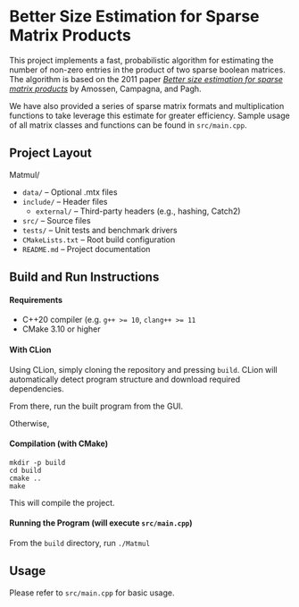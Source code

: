 # Better Size Estimation for Sparse Matrix Products

This project implements a fast, probabilistic algorithm for estimating the number of non-zero entries in the product of two sparse boolean matrices. The algorithm is based on the 2011 paper [*Better size estimation for sparse matrix products*](https://arxiv.org/abs/1006.4173) by Amossen, Campagna, and Pagh.

We have also provided a series of sparse matrix formats and multiplication functions to take leverage this estimate for greater efficiency. Sample usage of all matrix classes and functions can be found in `src/main.cpp`.

## Project Layout
Matmul/ 
- `data/` – Optional .mtx files
- `include/` – Header files
  - `external/` – Third-party headers (e.g., hashing, Catch2)
- `src/` – Source files
- `tests/` – Unit tests and benchmark drivers
- `CMakeLists.txt` – Root build configuration
- `README.md` – Project documentation

## Build and Run Instructions

#### Requirements
- C++20 compiler (e.g. `g++ >= 10`, `clang++ >= 11`
- CMake 3.10 or higher

#### With CLion
Using CLion, simply cloning the repository and pressing `build`. CLion will automatically detect program structure and download required dependencies.

From there, run the built program from the GUI.

Otherwise,

#### Compilation (with CMake)
```
mkdir -p build
cd build
cmake ..
make
```
This will compile the project.

#### Running the Program (will execute `src/main.cpp`)
From the `build` directory, run `./Matmul`

## Usage
Please refer to `src/main.cpp` for basic usage. 
